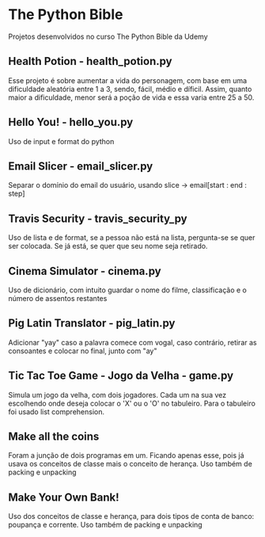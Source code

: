 # The Python Bible
Projetos desenvolvidos no curso The Python Bible da Udemy


## Health Potion - health_potion.py
Esse projeto é sobre aumentar a vida do personagem, com base em uma dificuldade aleatória entre 1 a 3, sendo, fácil, médio e díficil. Assim, quanto maior a dificuldade, menor será a poção de vida e essa varia entre 25 a 50.

## Hello You! - hello_you.py
Uso de input e format do python

## Email Slicer - email_slicer.py
Separar o domínio do email do usuário, usando slice -> email[start : end : step]

## Travis Security - travis_security_py
Uso de lista e de format, se a pessoa não está na lista, pergunta-se se quer ser colocada.
Se já está, se quer que seu nome seja retirado.

## Cinema Simulator - cinema.py
Uso de dicionário, com intuito guardar o nome do filme, classificação e o número de assentos restantes

## Pig Latin Translator - pig_latin.py
Adicionar "yay" caso a palavra comece com vogal, caso contrário, retirar as consoantes e colocar no final, junto com "ay" 

## Tic Tac Toe Game - Jogo da Velha - game.py
Simula um jogo da velha, com dois jogadores.
Cada um na sua vez escolhendo onde deseja colocar o 'X' ou o 'O' no tabuleiro.
Para o tabuleiro foi usado list comprehension.

## Make all the coins
Foram a junção de dois programas em um. Ficando apenas esse, pois já usava os conceitos de classe mais o conceito de herança.
Uso também de packing e unpacking

## Make Your Own Bank!
Uso dos conceitos de classe e herança, para dois tipos de conta de banco: poupança e corrente.
Uso também de packing e unpacking